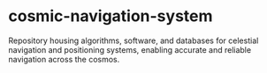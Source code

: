 # cosmic-navigation-system
Repository housing algorithms, software, and databases for celestial navigation and positioning systems, enabling accurate and reliable navigation across the cosmos.
